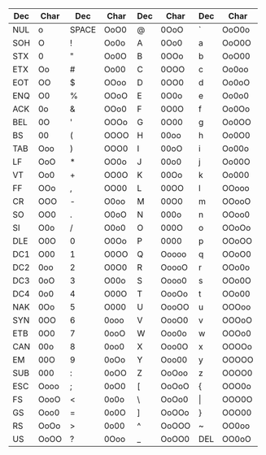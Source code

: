 | Dec | Char | Dec | Char | Dec | Char | Dec | Char |
|-------|---------|-------|---------|-------|---------|-------|---------|
| NUL   | o       | SPACE | OoO0    | @     | 0OoO    | `     | OoO0o   |
| SOH   | O       | !     | Oo0o    | A     | 0Oo0    | a     | OoO0O   |
| STX   | 0       | "     | Oo0O    | B     | 0OOo    | b     | OoO00   |
| ETX   | Oo      | #     | Oo00    | C     | 0OOO    | c     | Oo0oo   |
| EOT   | OO      | $     | OOoo    | D     | 0OO0    | d     | Oo0oO   |
| ENQ   | O0      | %     | OOoO    | E     | 0O0o    | e     | Oo0o0   |
| ACK   | 0o      | &     | OOo0    | F     | 0O0O    | f     | Oo0Oo   |
| BEL   | 0O      | '     | OOOo    | G     | 0O00    | g     | Oo0OO   |
| BS    | 00      | (     | OOOO    | H     | 00oo    | h     | Oo0O0   |
| TAB   | Ooo     | )     | OOO0    | I     | 00oO    | i     | Oo00o   |
| LF    | OoO     | *     | OO0o    | J     | 00o0    | j     | Oo00O   |
| VT    | Oo0     | +     | OO0O    | K     | 00Oo    | k     | Oo000   |
| FF    | OOo     | ,     | OO00    | L     | 00OO    | l     | OOooo   |
| CR    | OOO     | -     | O0oo    | M     | 00O0    | m     | OOooO   |
| SO    | OO0     | .     | O0oO    | N     | 000o    | n     | OOoo0   |
| SI    | O0o     | /     | O0o0    | O     | 000O    | o     | OOoOo   |
| DLE   | O0O     | 0     | O0Oo    | P     | 0000    | p     | OOoOO   |
| DC1   | O00     | 1     | O0OO    | Q     | Ooooo   | q     | OOoO0   |
| DC2   | 0oo     | 2     | O0O0    | R     | OoooO   | r     | OOo0o   |
| DC3   | 0oO     | 3     | O00o    | S     | Oooo0   | s     | OOo0O   |
| DC4   | 0o0     | 4     | O00O    | T     | OooOo   | t     | OOo00   |
| NAK   | 0Oo     | 5     | O000    | U     | OooOO   | u     | OOOoo   |
| SYN   | 0OO     | 6     | 0ooo    | V     | OooO0   | v     | OOOoO   |
| ETB   | 0O0     | 7     | 0ooO    | W     | Ooo0o   | w     | OOOo0   |
| CAN   | 00o     | 8     | 0oo0    | X     | Ooo0O   | x     | OOOOo   |
| EM    | 00O     | 9     | 0oOo    | Y     | Ooo00   | y     | OOOOO   |
| SUB   | 000     | :     | 0oOO    | Z     | OoOoo   | z     | OOOO0   |
| ESC   | Oooo    | ;     | 0oO0    | [     | OoOoO   | {     | OOO0o   |
| FS    | OooO    | <     | 0o0o    | \     | OoOo0   | &#124;   | OOO0O   |
| GS    | Ooo0    | =     | 0o0O    | ]     | OoOOo   | }     | OOO00   |
| RS    | OoOo    | >     | 0o00    | ^     | OoOOO   | ~     | OO0oo   |
| US    | OoOO    | ?     | 0Ooo    | _     | OoOO0   | DEL   | OO0oO   |
